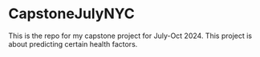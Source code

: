 # CapstoneJulyNYC
This is the repo for my capstone project for July-Oct 2024. This project is about predicting certain health factors.
